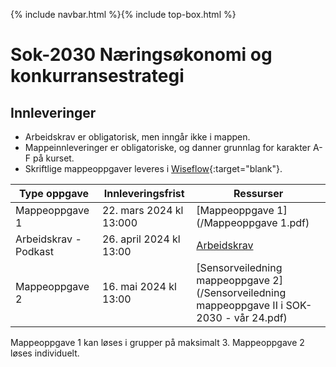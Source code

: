 {% include navbar.html %}{% include top-box.html %}
# Sok-2030 Næringsøkonomi og konkurransestrategi   

## Innleveringer 

- Arbeidskrav er obligatorisk, men inngår ikke i mappen.
- Mappeinnleveringer er obligatoriske, og danner grunnlag for karakter A-F på kurset.
- Skriftlige mappeoppgaver leveres i [Wiseflow](https://europe.wiseflow.net/participant/){:target="blank"}. 


| Type oppgave                       | Innleveringsfrist | Ressurser |
|------------------------------------|-------------------|-----------|
|Mappeoppgave 1                      | 22. mars 2024 kl 13:000           |[Mappeoppgave 1](/Mappeoppgave 1.pdf)     |
|Arbeidskrav - Podkast               | 26. april 2024 kl 13:00  |[Arbeidskrav](/Arbeidskrav.pdf)   |
|Mappeoppgave 2                      | 16. mai 2024 kl 13:00  |  [Sensorveiledning mappeoppgave 2](/Sensorveiledning mappeoppgave II i SOK-2030 - vår 24.pdf)  |


Mappeoppgave 1 kan løses i grupper på maksimalt 3. Mappeoppgave 2 løses individuelt.
